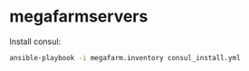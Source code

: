 # megafarmservers

Install consul:
```bash
ansible-playbook -i megafarm.inventory consul_install.yml
```
